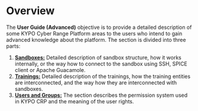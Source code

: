# Overview

The **User Guide (Advanced)** objective is to provide a detailed description of some KYPO Cyber Range Platform areas to the users who intend to gain advanced knowledge about the platform. The section is divided into three parts: 

1. **[Sandboxes:](sandboxes/sandboxes-overview.md)** Detailed description of sandbox structure, how it works internally, or the way how to connect to the sandbox using SSH, SPICE client or Apache Guacamole.
2. **[Trainings:](trainings/trainings-overview.md)** Detailed description of the trainings, how the training entities are interconnected, and the way how they are interconnected with sandboxes. 
3. **[Users and Groups:](users-and-groups/users-and-groups-overview.md)** The section describes the permission system used in KYPO CRP and the meaning of the user rights.

